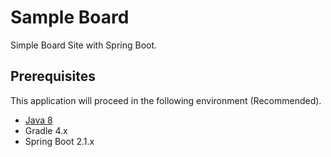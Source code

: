# Sample Board
Simple Board Site with Spring Boot.

## Prerequisites
This application will proceed in the following environment (Recommended).
- [Java 8](https://www.oracle.com/technetwork/java/javase/downloads/jdk8-downloads-2133151.html)
- Gradle 4.x
- Spring Boot 2.1.x
